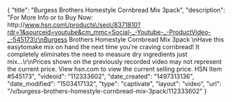 {
    "title": "Burgess Brothers Homestyle Cornbread Mix 3pack",
    "description": "For More Info or to Buy Now: http:\/\/www.hsn.com\/products\/seo\/8371810?rdr=1&sourceid=youtube&cm_mmc=Social-_-Youtube-_-ProductVideo-_-545173\r\nBurgess Brothers Homestyle Cornbread Mix 3pack  \nHave this easytomake mix on hand the next time you're craving cornbread! It completely eliminates the need to measure dry ingredients  just mix...\r\nPrices shown on the previously recorded video may not represent the current price.  View hsn.com to view the current selling price. HSN Item #545173",
    "videoid": "112333602",
    "date_created": "1497313136",
    "date_modified": "1503417132",
    "type": "captivate",
    "layout": "video",
    "url": "\/v\/burgess-brothers-homestyle-cornbread-mix-3pack\/112333602"
}